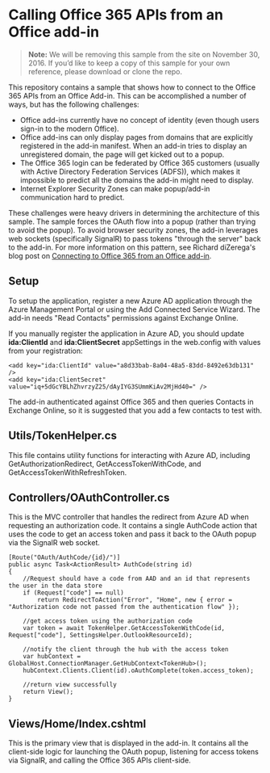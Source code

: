 # Calling Office 365 APIs from an Office add-in

>**Note:**  We will be removing this sample from the site on November 30, 2016. If you’d like to keep a copy of this sample for your own reference, please download or clone the repo.

This repository contains a sample that shows how to connect to the Office 365 APIs from an Office Add-in. This can be accomplished a number of ways, but has the following challenges:

- Office add-ins currently have no concept of identity (even though users sign-in to the modern Office).
- Office add-ins can only display pages from domains that are explicitly registered in the add-in manifest. When an add-in tries to display an unregistered domain, the page will get kicked out to a popup.
- The Office 365 login can be federated by Office 365 customers (usually with Active Directory Federation Services (ADFS)), which makes it impossible to predict all the domains the add-in might need to display.
- Internet Explorer Security Zones can make popup/add-in communication hard to predict.

These challenges were heavy drivers in determining the architecture of this sample. The sample forces the OAuth flow into a popup (rather than trying to avoid the popup). To avoid browser security zones, the add-in leverages web sockets (specifically SignalR) to pass tokens "through the server" back to the add-in. For more information on this pattern, see Richard diZerega's blog post on [Connecting to Office 365 from an Office add-in](http://blogs.msdn.com/b/richard_dizeregas_blog/archive/2015/08/10/connecting-to-office-365-from-an-office-add-in.aspx).

## Setup ##
To setup the application, register a new Azure AD application through the Azure Management Portal or using the Add Connected Service Wizard. The add-in needs "Read Contacts" permissions against Exchange Online.

If you manually register the application in Azure AD, you should update **ida:ClientId** and **ida:ClientSecret** appSettings in the web.config with values from your registration:

    <add key="ida:ClientId" value="a8d33bab-8a04-48a5-83dd-8492e63db131" />
    <add key="ida:ClientSecret" value="iq+5dGcYBLhZhvrzyZ25/dAyIYG3SUmmKiAv2MjHd40=" />

The add-in authenticated against Office 365 and then queries Contacts in Exchange Online, so it is suggested that you add a few contacts to test with.

## Utils/TokenHelper.cs ##
This file contains utility functions for interacting with Azure AD, including GetAuthorizationRedirect, GetAccessTokenWithCode, and GetAccessTokenWithRefreshToken.

## Controllers/OAuthController.cs ##
This is the MVC controller that handles the redirect from Azure AD when requesting an authorization code. It contains a single AuthCode action that uses the code to get an access token and pass it back to the OAuth popup via the SignalR web socket.


    [Route("OAuth/AuthCode/{id}/")]
    public async Task<ActionResult> AuthCode(string id)
    {
        //Request should have a code from AAD and an id that represents the user in the data store
        if (Request["code"] == null)
            return RedirectToAction("Error", "Home", new { error = "Authorization code not passed from the authentication flow" });

        //get access token using the authorization code
        var token = await TokenHelper.GetAccessTokenWithCode(id, Request["code"], SettingsHelper.OutlookResourceId);
            
        //notify the client through the hub with the access token
        var hubContext = GlobalHost.ConnectionManager.GetHubContext<TokenHub>();
        hubContext.Clients.Client(id).oAuthComplete(token.access_token);

        //return view successfully
        return View();
    }

## Views/Home/Index.cshtml ##
This is the primary view that is displayed in the add-in. It contains all the client-side logic for launching the OAuth popup, listening for access tokens via SignalR, and calling the Office 365 APIs client-side.
